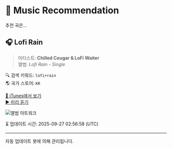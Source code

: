 
# 🎵 Music Recommendation

추천 곡은...

## 🎧 Lofi Rain  
> 아티스트: **Chilled Cougar & LoFi Waiter**  
> 앨범: _Lofi Rain - Single_  

🔍 검색 키워드: `lofi+rain`  
🌎 국가 스토어: `KR`

[🔗 iTunes에서 보기](https://music.apple.com/kr/album/lofi-rain/1536556747?i=1536556748&uo=4)  
[▶️ 미리 듣기](https://audio-ssl.itunes.apple.com/itunes-assets/AudioPreview221/v4/94/a6/98/94a698b1-17ab-b922-17b5-ceb8eb3602ff/mzaf_9376077517614812060.plus.aac.p.m4a)

![앨범 아트워크](https://is1-ssl.mzstatic.com/image/thumb/Music221/v4/63/86/3f/63863f78-a6ce-d515-888f-bc233bd2a6ec/1792.jpg/100x100bb.jpg)

⏳ 업데이트 시간: 2025-09-27 02:56:58 (UTC)

---
자동 업데이트 봇에 의해 관리됩니다.
